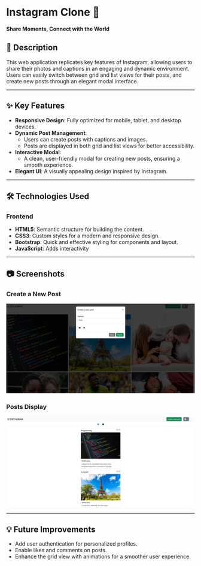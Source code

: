 # Instagram Clone 📸  
**Share Moments, Connect with the World**

## 📖 Description  
This web application replicates key features of Instagram, allowing users to share their photos and captions in an engaging and dynamic environment. Users can easily switch between grid and list views for their posts, and create new posts through an elegant modal interface.

---

## ✨ Key Features  
- **Responsive Design**: Fully optimized for mobile, tablet, and desktop devices.  
- **Dynamic Post Management**:  
  - Users can create posts with captions and images.  
  - Posts are displayed in both grid and list views for better accessibility.  
- **Interactive Modal**:  
  - A clean, user-friendly modal for creating new posts, ensuring a smooth experience.  
- **Elegant UI**: A visually appealing design inspired by Instagram.  

---

## 🛠️ Technologies Used  

### **Frontend**  
- **HTML5**: Semantic structure for building the content.  
- **CSS3**: Custom styles for a modern and responsive design.  
- **Bootstrap**: Quick and effective styling for components and layout.  
- **JavaScript**: Adds interactivity 

---

## 📷 Screenshots  

### Create a New Post  
![Create a New Post](img/ig.png "Modal for creating a new post")

### Posts Display  
![Posts Display](img/igbs.png "Posts displayed in list view")

---

## 💡 Future Improvements  
- Add user authentication for personalized profiles.  
- Enable likes and comments on posts.  
- Enhance the grid view with animations for a smoother user experience.  
